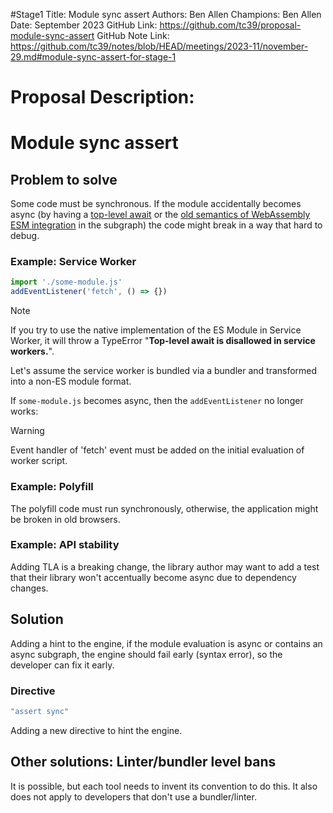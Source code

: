 #Stage1
Title: Module sync assert
Authors: Ben Allen
Champions: Ben Allen
Date: September 2023
GitHub Link: https://github.com/tc39/proposal-module-sync-assert
GitHub Note Link: https://github.com/tc39/notes/blob/HEAD/meetings/2023-11/november-29.md#module-sync-assert-for-stage-1

# Proposal Description:
# Module sync assert

## Problem to solve

Some code must be synchronous.
If the module accidentally becomes async (by having a [top-level await](https://github.com/tc39/proposal-top-level-await) or the [old semantics of WebAssembly ESM integration](https://github.com/WebAssembly/esm-integration/tree/26e6faa9762b604e8eea399be1e8a1c3bda256ab/proposals/esm-integration#why-does-this-proposal-depend-on-top-level-await) in the subgraph) the code might break in a way that hard to debug.

### Example: Service Worker

```js
import './some-module.js'
addEventListener('fetch', () => {})
```

> [!NOTE]
> If you try to use the native implementation of the ES Module in Service Worker,
> it will throw a TypeError "**Top-level await is disallowed in service workers.**".
> 
> Let's assume the service worker is bundled via a bundler and transformed into a non-ES module format.

If `some-module.js` becomes async,
then the `addEventListener` no longer works:

> [!WARNING]
> Event handler of 'fetch' event must be added on the initial evaluation of worker script.

### Example: Polyfill

The polyfill code must run synchronously, otherwise,
the application might be broken in old browsers.

### Example: API stability

Adding TLA is a breaking change,
the library author may want to add a test that their library won't accentually become async due to dependency changes.

## Solution

Adding a hint to the engine,
if the module evaluation is async or contains an async subgraph,
the engine should fail early (syntax error),
so the developer can fix it early.

### Directive

```js
"assert sync"
```

Adding a new directive to hint the engine.

## Other solutions: Linter/bundler level bans

It is possible, but each tool needs to invent its convention to do this.
It also does not apply to developers that don't use a bundler/linter.
